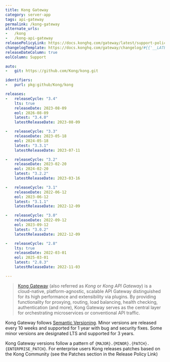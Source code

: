 ```yaml
---
title: Kong Gateway
category: server-app
tags: api-gateway
permalink: /kong-gateway
alternate_urls:
-   /kong
-   /kong-api-gateway
releasePolicyLink: https://docs.konghq.com/gateway/latest/support-policy/
changelogTemplate: https://docs.konghq.com/gateway/changelog/#{{'__LATEST__'|replace:'.',''}}0
releaseDateColumn: true
eolColumn: Support

auto:
-   git: https://github.com/Kong/kong.git

identifiers:
-   purl: pkg:github/Kong/kong

releases:
-   releaseCycle: "3.4"
    lts: true
    releaseDate: 2023-08-09
    eol: 2026-08-09
    latest: "3.4.0"
    latestReleaseDate: 2023-08-09

-   releaseCycle: "3.3"
    releaseDate: 2023-05-18
    eol: 2024-05-18
    latest: "3.3.1"
    latestReleaseDate: 2023-07-11

-   releaseCycle: "3.2"
    releaseDate: 2023-02-20
    eol: 2024-02-20
    latest: "3.2.2"
    latestReleaseDate: 2023-03-16

-   releaseCycle: "3.1"
    releaseDate: 2022-06-12
    eol: 2023-06-12
    latest: "3.1.1"
    latestReleaseDate: 2022-12-09

-   releaseCycle: "3.0"
    releaseDate: 2022-09-12
    eol: 2023-09-12
    latest: "3.0.2"
    latestReleaseDate: 2022-12-09

-   releaseCycle: "2.8"
    lts: true
    releaseDate: 2022-03-01
    eol: 2025-03-01
    latest: "2.8.3"
    latestReleaseDate: 2022-11-03

---
```


> [Kong Gateway](https://konghq.com/products/kong-gateway) (also referred as _Kong_ or
> _Kong API Gateway_) is a cloud-native, platform-agnostic, scalable API Gateway distinguished
> for its high performance and extensibility via plugins. By providing functionality for
> proxying, routing, load balancing, health checking, authentication (and more), Kong Gateway
> serves as the central layer for orchestrating microservices or conventional API traffic.

Kong Gateway follows [Semantic Versioning](https://semver.org/). Minor versions are released
every 10 weeks and supported for 1 year with bug and security fixes. Some minor versions are
designated LTS and supported for 3 years.

Kong Gateway versions follow a pattern of `{MAJOR}.{MINOR}.{PATCH}.{ENTERPRISE_PATCH}`.
For enterprise users Kong releases patches based on the Kong Community (see the Patches
section in the Release Policy Link)
